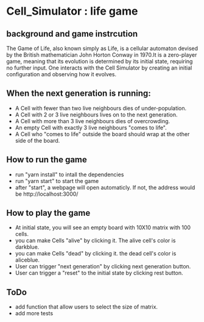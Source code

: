 # Cell_Simulator : life game

## background and game instrcution
The Game of Life, also known simply as Life, is a cellular automaton devised by the British mathematician John Horton Conway in 1970.It is a zero-player game, meaning that its evolution is determined by its initial state, requiring no further input. One interacts with the Cell Simulator by creating an initial configuration and observing how it evolves.

## When the next generation is running:
* A Cell with fewer than two live neighbours dies of under-population.
* A Cell with 2 or 3 live neighbours lives on to the next generation.
* A Cell with more than 3 live neighbours dies of overcrowding.
* An empty Cell with exactly 3 live neighbours "comes to life".
* A Cell who "comes to life" outside the board should wrap at the other side of the board.

## How to run the game
* run "yarn install" to intall the dependencies
* run "yarn start" to start the game
* after "start", a webpage will open automaticly. If not, the address would be http://localhost:3000/

## How to play the game
* At initial state, you will see an empty board with 10X10 matrix with 100 cells.
* you can make Cells "alive" by clicking it. The alive cell's color is darkblue.
* you can make Cells "dead" by clicking it. the dead cell's color is aliceblue.
* User can trigger "next generation" by clicking next generation button.
* User can trigger a "reset" to the initial state by clicking rest button.

## ToDo
* add function that allow users to select the size of matrix.
* add more tests 



